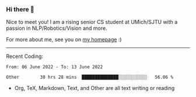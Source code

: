 ### Hi there 👋

Nice to meet you! I am a rising senior CS student at UMich/SJTU with a passion in NLP/Robotics/Vision and more. 

For more about me, see you on [my homepage](https://jiayipan.me) :)

---

Recent Coding:
<!--START_SECTION:waka-->

```text
From: 06 June 2022 - To: 13 June 2022

Other        30 hrs 28 mins  ██████████████░░░░░░░░░░░   56.06 %
```

<!--END_SECTION:waka-->
- Org, TeX, Markdown, Text, and Other are all text writing or reading
